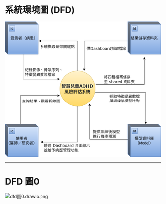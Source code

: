 # 系統環境圖 (DFD)
![dfd.drawio.png](dfd.drawio.png)

--------------------------------------------------

# DFD 圖0
![dfd圖0.drawio.png](dfd圖0.drawio.png)

